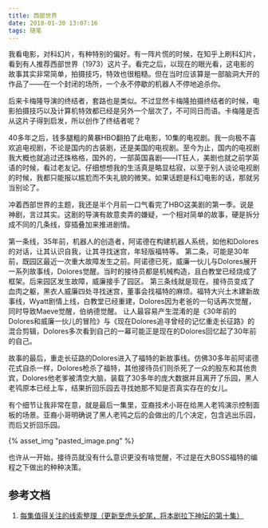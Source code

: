 ```yaml
---
title: 西部世界
date: 2018-01-30 13:07:16
tags: 随笔
---
```


我看电影，对科幻片，有种特别的偏好。有一阵片慌的时候，在知乎上刷科幻片，看到有人推荐西部世界（1973）这片子。看完之后，以现在的眼光看，这电影的故事其实非常简单，拍摄技巧，特效也很粗糙。但在当时应该算是一部脑洞大开的作品了——在一个封闭的场所，一个永不停歇的机器人不停地追杀你。

后来卡梅隆导演的终结者，套路也是类似。不过显然卡梅隆拍摄终结者的时候，电影拍摄技巧以及计算机特效都已经是另外一个层次了，不可同日而语。卡梅隆是否从这片子得到启发，所以创作了终结者呢？

40多年之后，钱多腿粗的黄暴HBO翻拍了此电影，10集的电视剧。我一向极不喜欢追电视剧，不论是国内的古装剧，还是美国的电视剧。至今为止，国内的电视剧我大概也就追过还珠格格，国外的，一部英国喜剧——IT狂人，美剧也就之前学英语的时候，看过老友记。仔细想想我的生活真是略显枯寂，以至于别人谈论电视剧的时候，我都只能报以尴尬而不失礼貌的微笑。如果话题是科幻电影的话，那就另当别论了。

冲着西部世界的主题，我还是半个月前一口气看完了HBO这美剧的第一季。说是神剧，言过其实。这剧的导演有故意卖弄的嫌疑，一个相对简单的故事，硬是拆分成不同的几条线，穿插叠加来推进剧情。

第一条线，35年前，机器人的创造者，阿诺德在构建机器人系统，如他和Dolores的对话，让其认识自我，让其寻找迷宫，年轻版福特等。
第二条，可能是30年前，既园区最近一次重大故障发生之前。阿诺德已死，威廉一伙儿与Dolores展开一系列故事线，Dolores觉醒。当时的接待员都是机械构造，且白教堂已经烧成了框架。后来园区发生故障，威廉接手了园区。
第三条线就是现在。接待员变成了血肉之躯，黑衣人威廉四处寻找迷宫，董事会找福特的麻烦。福特大兴土木建新故事线，Wyatt剧情上线，白教堂已经重建，Dolores因为老爸的一句话再次觉醒，同时导致Maeve觉醒，伯纳德觉醒。
让人最容易产生混淆的是《30年前的Dolores和威廉一伙儿的冒险》与《现在Dolores追寻曾经的记忆重走长征路》的混合剪辑，Dolores多次看到自己的一幕可能正是现在的Dolores回忆起了30年前的自己。

故事的最后，重走长征路的Dolores进入了福特的新故事线。仿佛30多年前阿诺德花式自杀一样，Dolores枪杀了福特，其他接待员们则杀死了一众的股东和其他贵宾，Dolores他老爹被清空大脑，装载了30多年的庞大数据并且离开了乐园，黑人老鸨原本已经上车，结果折回乐园去寻找她那不知是否真实存在的女儿。

有个细节让我非常在意，就是最后一集里，亚裔技术小哥在给黑人老鸨演示控制面板的场景。亚裔小哥明确说了黑人老鸨之后的会做出的几个决定，包含逃出乐园，而后又折回乐园。

{% asset_img "pasted_image.png" %}

也许从一开始，接待员就没有什么意识更没有啥觉醒，不过是在大BOSS福特的编程之下做出的种种决策。

参考文档
----


1. [每集值得关注的线索整理（更新至虎头蛇尾，将本剧拉下神坛的第十集）](https://movie.douban.com/review/8134744/)
